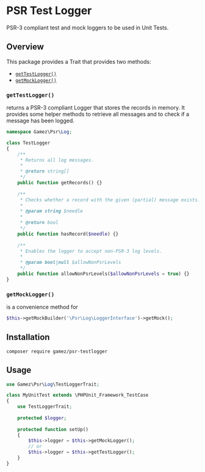 # PSR Test Logger

PSR-3 compliant test and mock loggers to be used in Unit Tests.

## Overview

This package provides a Trait that provides two methods:

- [`getTestLogger()`](#gettestlogger)
- [`getMockLogger()`](#getmocklogger)

### `getTestLogger()`

returns a PSR-3 compliant Logger that
stores the records in memory. It provides some helper methods to retrieve
all messages and to check if a message has been logged.

```php
namespace Gamez\Psr\Log;

class TestLogger
{
    /**
     * Returns all log messages.
     *
     * @return string[]
     */
    public function getRecords() {}
    
    /**
     * Checks whether a record with the given (partial) message exists.
     *
     * @param string $needle
     *
     * @return bool
     */
    public function hasRecord($needle) {}
    
    /**
     * Enables the logger to accept non-PSR-3 log levels.
     * 
     * @param bool|null $allowNonPsrLevels
     */
    public function allowNonPsrLevels($allowNonPsrLevels = true) {}
}
```

### `getMockLogger()`
 
is a convenience method for

```php
$this->getMockBuilder('\Psr\Log\LoggerInterface')->getMock();
```

## Installation

```
composer require gamez/psr-testlogger
```

## Usage

```php
use Gamez\Psr\Log\TestLoggerTrait;

class MyUnitTest extends \PHPUnit_Framework_TestCase
{
    use TestLoggerTrait;
    
    protected $logger;
    
    protected function setUp()
    {
        $this->logger = $this->getMockLogger();
        // or
        $this->logger = $this->getTestLogger();
    }
}
```
